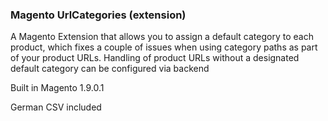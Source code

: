 ### Magento UrlCategories (extension)

A Magento Extension that allows you to assign a default category to each product, which fixes a couple of issues when using category paths as part of your product URLs. Handling of product URLs without a designated default category can be configured via backend

Built in Magento 1.9.0.1

German CSV included
